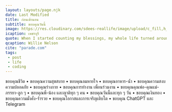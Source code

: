 ```yaml
---
layout: layouts/page.njk
date: Last Modified
title: ก่อนเข้านอน
subtitle: ขอบคุณวันนี้
image: https://res.cloudinary.com/sdees-reallife/image/upload/c_fill,h_400,w_400/v1735044327/IMG_20240220_181122_homzak.jpg
icaption: เพชรบุรี
quote: When I started counting my blessings, my whole life turned around.
qcaption: Willie Nelson
cite: "parade.com"
tags: 
 - post
 - life
 - coding
---
```

ขอบคุณชีวิต • ขอบคุณความสุขสบาย • ขอบคุณลมหายใจ • ขอบคุณอาหาร-น้ำ • ขอบคุณความสงบ ความปลอดภัย • ขอบคุณร่างกาย • ขอบคุณการทำงาน เพื่อนร่วมงาน • ขอบคุณคุณพ่อ-คุณแม่-ภรรยา-ลูก ๆ • ขอบคุณพี่-น้อง และญาติทุก ๆ คน • ขอบคุณวันนี้และทุก ๆ วัน • ขอบคุณเงินทอง • ขอบคุณความมั่งคั่ง-ร่ำรวย • ขอบคุณโอกาสและการเจริญเติบโต • ขอบคุณ ChatGPT และ Telegram
